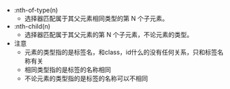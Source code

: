 * :nth-of-type(n)
    - 选择器匹配属于其父元素相同类型的第 N 个子元素。
* :nth-child(n)
    - 选择器匹配属于其父元素的第 N 个子元素，不论元素的类型。
* 注意
    - 元素的类型指的是标签名，和class，id什么的没有任何关系，只和标签名称有关
    - 相同类型指的是标签的名称相同
    - 不论元素的类型指的是标签的名称可以不相同